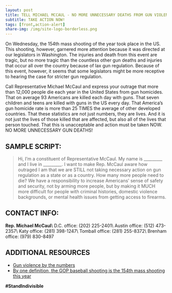 ```yaml
---
layout: post
title: TELL MICHAEL MCCAUL - NO MORE UNNECESSARY DEATHS FROM GUN VIOLENCE
subtitle: TAKE ACTION NOW!
tags: [front,action-alert]
share-img: /img/site-logo-borderless.png
---
```


On Wednesday, the 154th mass shooting of the year took place in the US. This shooting, however, garnered more attention because it was directed at our legislators in Washington. The injuries and death from this event are tragic, but no more tragic than the countless other gun deaths and injuries that occur all over the country because of lax gun regulation. Because of this event, however, it seems that some legislators might be more receptive to hearing the case for stricter gun regulation.

Call Representative Michael McCaul and express your outrage that more than 12,000 people die each year in the United States from gun homicides. That on average 93 Americans are killed each day with guns. That seven children and teens are killed with guns in the US every day. That America’s gun homicide rate is more than 25 TIMES the average of other developed countries. That these statistics are not just numbers, they are lives. And it is not just the lives of those killed that are affected, but also all of the lives that person touched. That this is unacceptable and action must be taken NOW. NO MORE UNNECESSARY GUN DEATHS!

## SAMPLE SCRIPT:

> Hi, I’m a constituent of Representative McCaul. My name is &#95;&#95;&#95;&#95;&#95;&#95;&#95;&#95;&#95; and I live in &#95;&#95;&#95;&#95;&#95;&#95;&#95;&#95;&#95;. I want to make Rep. McCaul aware how outraged I am that we are STILL not taking necessary action on gun regulation as a state or as a country. How many more people need to die? We have a responsibility to increase Americans’ sense of safety and security, not by arming more people, but by making it MUCH more difficult for people with criminal histories, domestic violence backgrounds, or mental health issues from getting access to firearms.

## CONTACT INFO:

**Rep. Michael McCaul**\\
D.C. office: (202) 225-2401\\
Austin office: (512) 473-2357\\
Katy office: (281) 398-1247\\
Tomball office: (281) 255-8372\\
Brenham office: (979) 830-8497

## ADDITIONAL RESOURCES

* [Gun violence by the numbers](https://everytownresearch.org/gun-violence-by-the-numbers/)
* [By one definition, the GOP baseball shooting is the 154th mass shooting this year](https://www.washingtonpost.com/news/wonk/wp/2017/06/14/the-gop-baseball-shooting-is-the-154th-mass-shooting-this-year/)

**#StandIndivisible**
